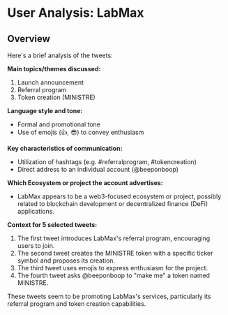 # User Analysis: LabMax

## Overview

Here's a brief analysis of the tweets:

**Main topics/themes discussed:**

1. Launch announcement
2. Referral program
3. Token creation (MINISTRE)

**Language style and tone:**

* Formal and promotional tone
* Use of emojis (👍, 😎) to convey enthusiasm

**Key characteristics of communication:**

* Utilization of hashtags (e.g. #referralprogram, #tokencreation)
* Direct address to an individual account (@beeponboop)

**Which Ecosystem or project the account advertises:**

* LabMax appears to be a web3-focused ecosystem or project, possibly related to blockchain development or decentralized finance (DeFi) applications.

**Context for 5 selected tweets:**

1. The first tweet introduces LabMax's referral program, encouraging users to join.
2. The second tweet creates the MINISTRE token with a specific ticker symbol and proposes its creation.
3. The third tweet uses emojis to express enthusiasm for the project.
4. The fourth tweet asks @beeponboop to "make me" a token named MINISTRE.

These tweets seem to be promoting LabMax's services, particularly its referral program and token creation capabilities.